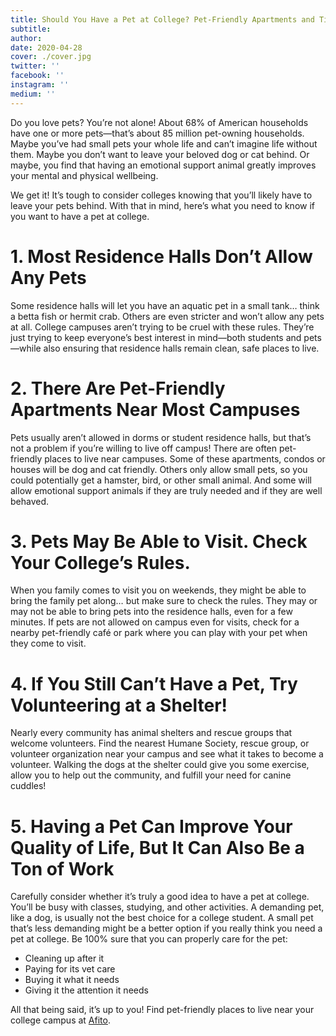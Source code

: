 ```yaml
---
title: Should You Have a Pet at College? Pet-Friendly Apartments and Tips
subtitle:
author:
date: 2020-04-28
cover: ./cover.jpg
twitter: ''
facebook: ''
instagram: ''
medium: ''
---
```


Do you love pets? You’re not alone! About 68% of American households have one or more pets—that’s about 85 million pet-owning households. Maybe you’ve had small pets your whole life and can’t imagine life without them. Maybe you don’t want to leave your beloved dog or cat behind. Or maybe, you find that having an emotional support animal greatly improves your mental and physical wellbeing.

We get it! It’s tough to consider colleges knowing that you’ll likely have to leave your pets behind. With that in mind, here’s what you need to know if you want to have a pet at college.

# 1. Most Residence Halls Don’t Allow Any Pets

Some residence halls will let you have an aquatic pet in a small tank… think a betta fish or hermit crab. Others are even stricter and won’t allow any pets at all. College campuses aren’t trying to be cruel with these rules. They’re just trying to keep everyone’s best interest in mind—both students and pets—while also ensuring that residence halls remain clean, safe places to live.

# 2. There Are Pet-Friendly Apartments Near Most Campuses

Pets usually aren’t allowed in dorms or student residence halls, but that’s not a problem if you’re willing to live off campus! There are often pet-friendly places to live near campuses. Some of these apartments, condos or houses will be dog and cat friendly. Others only allow small pets, so you could potentially get a hamster, bird, or other small animal. And some will allow emotional support animals if they are truly needed and if they are well behaved.

# 3. Pets May Be Able to Visit. Check Your College’s Rules.

When you family comes to visit you on weekends, they might be able to bring the family pet along… but make sure to check the rules. They may or may not be able to bring pets into the residence halls, even for a few minutes. If pets are not allowed on campus even for visits, check for a nearby pet-friendly café or park where you can play with your pet when they come to visit.

# 4. If You Still Can’t Have a Pet, Try Volunteering at a Shelter!

Nearly every community has animal shelters and rescue groups that welcome volunteers. Find the nearest Humane Society, rescue group, or volunteer organization near your campus and see what it takes to become a volunteer. Walking the dogs at the shelter could give you some exercise, allow you to help out the community, and fulfill your need for canine cuddles!

# 5. Having a Pet Can Improve Your Quality of Life, But It Can Also Be a Ton of Work

Carefully consider whether it’s truly a good idea to have a pet at college. You’ll be busy with classes, studying, and other activities. A demanding pet, like a dog, is usually not the best choice for a college student. A small pet that’s less demanding might be a better option if you really think you need a pet at college. Be 100% sure that you can properly care for the pet:

- Cleaning up after it
- Paying for its vet care
- Buying it what it needs
- Giving it the attention it needs

All that being said, it’s up to you! Find pet-friendly places to live near your college campus at [Afito](https://afito.com/).
